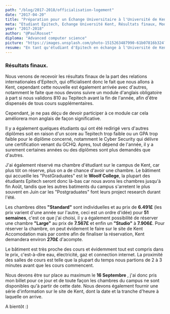 ```yaml
---
path: "/blog/2017-2018/officialisation-logement"
date: "2017-04-20"
title: "Préparation pour un Échange Universitaire à l'Université de Kent: Exigences et Processus pour un Étudiant Epitech"
meta: "Etudiant Epitech, Echange Université Kent, Résultats finaux, Module d'anglais, Tepitech, Woolf College, Logement étudiant, Postgraduate, Réserver chambre, Frais d'hébergement"
year: "2017-2018"
author: "@PaulRosset"
diploma: "Advanced computer science"
picture: "https://images.unsplash.com/photo-1515263487990-61b07816b324?ixlib=rb-4.0.3&ixid=M3wxMjA3fDB8MHxwaG90by1wYWdlfHx8fGVufDB8fHx8fA%3D%3D&auto=format&fit=crop&w=1471&q=80"
resume: "En tant qu'étudiant d'Epitech en échange à l'Université de Kent, j'ai récemment reçu mes résultats finaux qui confirment ma place à Kent. On nous a également informé de la nécessité de suivre un module d'anglais, sauf si nous validons un score de 810 au Tepitech. Certains étudiants ont été redirigés vers d'autres diplômes en raison de scores faibles. J'ai réservé ma chambre au Woolf College, conçu pour les postgraduates et situé à proximité des salles de cours. Le loyer comprend tous les services publics."
---
```


### Résultats finaux.

Nous venons de recevoir les résultats finaux de la part des relations internationales d'Epitech, qui officialisent donc le fait que nous allons à Kent, cependant cette nouvelle est également arrivée avec d'autres, notamment le faite que nous devons suivre un module d'anglais obligatoire à part si nous validons 810 au Tepitech avant la fin de l'année, afin d'être dispensés de tous cours supplémentaires.

Cependant, je ne pas déçu de devoir participer à ce module car cela améliorera mon anglais de façon significative.

Il y a également quelques étudiants qui ont été redirigé vers d'autres diplômes soit en raison d'un score au Tepitech trop faible ou un GPA trop faible pour le diplôme concerné, notamment le Cyber Security qui délivre une certification venant du GCHQ. Apres, tout dépend de l'année, il y a surement certaines années ou des diplômes sont plus demandés que d'autres.

J'ai également réservé ma chambre d'étudiant sur le campus de Kent, car plus tôt on réserve, plus on a de chance d'avoir une chambre. Le bâtiment qui accueille les "PostGraduates" est le **Woolf College**, la plupart des étudiants Epitech seront donc là-bas car nous avons les chambres jusqu'à fin Août, tandis que les autres batiments du campus s'arretent le plus souvent en Juin car les "Postgraduates" font leurs project research durant l'été.

Les chambres dites **"Standard"** sont individuelles et au prix de **6.491£** (les prix varient d'une année sur l'autre, ceci est un ordre d'idée) pour **51 semaines**, c'est ce que j'ai choisi, il y a également possibilité de réserver une chambre **"Large"** au prix de **7.567£** et enfin un **"Studio"** à **7.906£**. Pour réserver la chambre, on peut évidement le faire sur le site de Kent Accomodation mais par contre afin de finaliser la réservation, Kent demandera environ **270£** d'acompte.

Le bâtiment est très proche des cours et évidemment tout est compris dans le prix, c'est-à-dire eau, électricité, gaz et connection internet. La proximité des salles de cours est telle que la plupart du temps nous partions de 2 à 3 minutes avant que les cours commencent.

Nous devons être sur place au maximum le **16 Septembre** , j'ai donc pris mon billet pour ce jour et de toute façon les chambres du campus ne sont disponibles qu'à partir de cette date. Nous devons également fournir une série d'information sur le site de Kent, dont la date et la tranche d'heure à laquelle on arrive.

A bientôt :)
